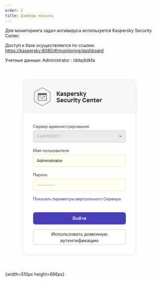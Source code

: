 ```yaml
---
order: 2
title: Дэшборд консоль
---
```


Для мониторинга задач антивируса используется Kaspersky Security Center.

Доступ к базе осуществляется по ссылке: [  https://kaspersky:8080/#/monitoring/dashboard](https://kaspersky:8080/#/monitoring/dashboard)

Учетные данные: Administrator : iddqdidkfa

![](./deshbord-kosnol.png){width=510px height=666px}